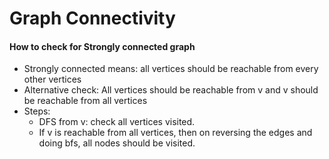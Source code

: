 # Graph Connectivity

#### How to check for Strongly connected graph
* Strongly connected means: all vertices should be reachable from every other vertices
* Alternative check: All vertices should be reachable from v and v should be reachable from all vertices
* Steps: 
  * DFS from v: check all vertices visited. 
  * If v is reachable from all vertices, then on reversing the edges and doing bfs, all nodes should be visited.
